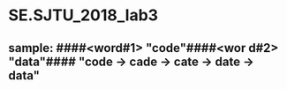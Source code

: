 # SE.SJTU_2018_lab3
## sample: ####<word#1> "code"####<wor d#2> "data"####<result> "code -> cade -> cate -> date -> data"
